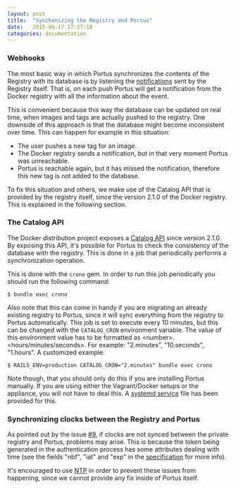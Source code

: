 ```yaml
---
layout: post
title:  "Synchonizing the Registry and Portus"
date:   2015-09-17 17:27:10
categories: documentation
---
```


### Webhooks

The most basic way in which Portus synchronizes the contents of the Registry with its database is by listening the [notifications](https://github.com/docker/distribution/blob/master/docs/notifications.md) sent by the Registry itself. That is, on each push Portus will get a notification from the Docker registry with all the information about the event.

This is convenient because this way the database can be updated on real time, when images and tags are actually pushed to the registry. One downside of this approach is that the database might become inconsistent over time. This can happen for example in this situation:

- The user pushes a new tag for an image.
- The Docker registry sends a notification, but in that very moment Portus was unreachable.
- Portus is reachable again, but it has missed the notification, therefore this new tag is not added to the database.

To fix this situation and others, we make use of the Catalog API that is provided by the registry itself, since the version 2.1.0 of the Docker registry. This is explained in the following section.

### The Catalog API

The Docker distribution project exposes a [Catalog API](https://github.com/docker/distribution/blob/master/docs/spec/api.md#listing-repositories) since version 2.1.0. By exposing this API, it's possible for Portus to check the consistency of the database with the registry. This is done in a job that periodically performs a synchronization operation.

This is done with the `crono` gem. In order to run this job periodically you should run the following command:

    $ bundle exec crono

Also note that this can come in handy if you are migrating an already existing registry to Portus, since it will sync everything from the registry to Portus automatically. This job is set to execute every 10 minutes, but this can be changed with the `CATALOG_CRON` environment variable. The value of this environment value has to be formatted as \<number\>.\<hours/minutes/seconds\>. For example: "2.minutes", "10.seconds", "1.hours". A customized example:

    $ RAILS_ENV=production CATALOG_CRON="2.minutes" bundle exec crono

Note though, that you should only do this if you are installing Portus manually. If you are using either the Vagrant/Docker setups or the appliance, you will not have to deal this. A [systemd service](https://github.com/SUSE/Portus/blob/master/packaging/suse/conf/portus_crono.service) file has been provided for this.

### Synchronizing clocks between the Registry and Portus

As pointed out by the issue [#9](https://github.com/SUSE/Portus/issues/9), if clocks are not synced between the private registry and Portus, problems may arise. This is because the token being generated in the authentication process has some attributes dealing with time (see the fields "nbf", "iat" and "exp" in the [specification](https://github.com/docker/distribution/blob/master/docs/spec/auth/token.md#requesting-a-token) for more info).

It's encouraged to use [NTP](https://en.wikipedia.org/wiki/Network_Time_Protocol) in order to prevent these issues from happening, since we cannot provide any fix inside of Portus itself.
